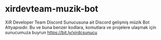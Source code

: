 # xirdevteam-muzik-bot
XiR Developer Team Discord Sunucusuna ait Discord gelişmiş müzik Bot Altyapısıdır. Bu ve buna benzer kodlara, komutlara ve projelere ulaşmak için sunucumuza buyrun https://bit.ly/xirdcsunucu
